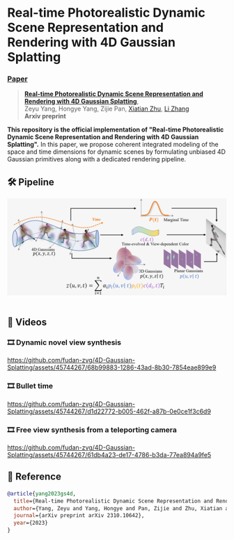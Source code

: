 # Real-time Photorealistic Dynamic Scene Representation and Rendering with 4D Gaussian Splatting
### [Paper](https://arxiv.org/abs/)
> [**Real-time Photorealistic Dynamic Scene Representation and Rendering with 4D Gaussian Splatting**](https://arxiv.org/abs/2310.10642),            
> Zeyu Yang, Hongye Yang, Zijie Pan, [Xiatian Zhu](https://surrey-uplab.github.io/), [Li Zhang](https://lzrobots.github.io)  
> **Arxiv preprint**

**This repository is the official implementation of "Real-time Photorealistic Dynamic Scene Representation and Rendering with 4D Gaussian Splatting".** In this paper, we propose coherent integrated modeling of the space and time dimensions for dynamic scenes by formulating unbiased 4D Gaussian primitives along with a dedicated rendering pipeline.

## 🛠️ Pipeline
<div align="center">
  <img src="assets/pipeline.png"/>
</div><br/>

## 🎥 Videos

### 🎞️ Dynamic novel view synthesis

https://github.com/fudan-zvg/4D-Gaussian-Splatting/assets/45744267/68b99883-1286-43ad-8b30-7854eae899e9

### 🎞️ Bullet time

https://github.com/fudan-zvg/4D-Gaussian-Splatting/assets/45744267/d1d22772-b005-462f-a87b-0e0ce1f3c6d9

### 🎞️ Free view synthesis from a teleporting camera

https://github.com/fudan-zvg/4D-Gaussian-Splatting/assets/45744267/61db4a23-de17-4786-b3da-77ea894a9fe5


## 📜 Reference
```bibtex
@article{yang2023gs4d,
  title={Real-time Photorealistic Dynamic Scene Representation and Rendering with 4D Gaussian Splatting},
  author={Yang, Zeyu and Yang, Hongye and Pan, Zijie and Zhu, Xiatian and Zhang, Li},
  journal={arXiv preprint arXiv 2310.10642},
  year={2023}
}
```

